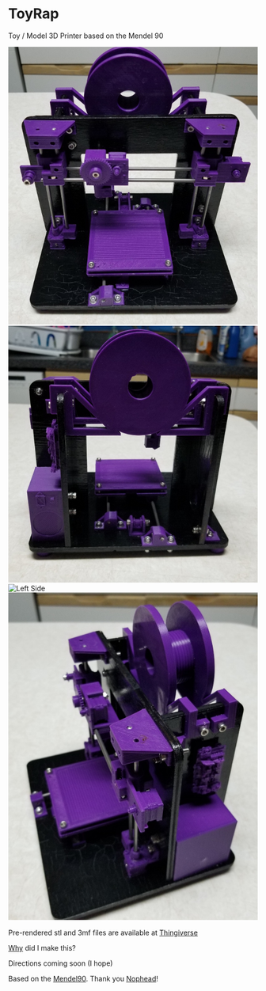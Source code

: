 # ToyRap
Toy / Model 3D Printer based on the Mendel 90

![Front View](toyrap_front.jpg)
![Back View](toyrap_back.jpg)
![Left Side](toyrap_lhs.jpg)
![Right Side](toyrap_rhs.jpg)

Pre-rendered stl and 3mf files are available at [Thingiverse](https://www.thingiverse.com/thing:4025003)

[Why](http://unforgettability.net/content/page/blog_190214/) did I make this?

Directions coming soon (I hope)

Based on the [Mendel90](https://reprap.org/wiki/Mendel90). Thank you [Nophead](http://hydraraptor.blogspot.com/)!
